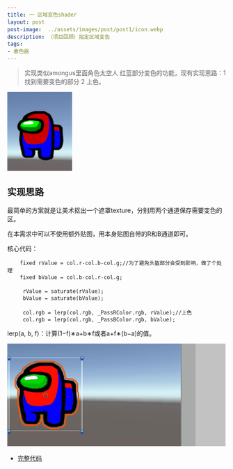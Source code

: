 ```yaml
---
title: 一 区域变色shader
layout: post
post-image:  ../assets/images/post/post1/icon.webp
description: （项目回顾）指定区域变色
tags:
- 着色器
---
```




>  实现类似amongus里面角色太空人 红蓝部分变色的功能，现有实现思路：1 找到需要变色的部分 2 上色。

![1](../assets/images/post/post1/1.png)

## 实现思路

最简单的方案就是让美术抠出一个遮罩texture，分别用两个通道保存需要变色的区。

在本需求中可以不使用额外贴图，用本身贴图自带的R和B通道即可。

核心代码：

```
    fixed rValue = col.r-col.b-col.g;//为了避免头盔部分会受到影响，做了个处理
    fixed bValue = col.b-col.r-col.g;
   
     rValue = saturate(rValue);
     bValue = saturate(bValue);
            
     col.rgb = lerp(col.rgb, _PassRColor.rgb, rValue);//上色
     col.rgb = lerp(col.rgb, _PassBColor.rgb, bValue);
```



lerp(a, b, f)：计算(1−f)∗a+b∗f或者a+f∗(b−a)的值。



![2](../assets/images/post/post1/2.gif)



* [完整代码](https://github.com/boomxiao/RegionColorChange/)



